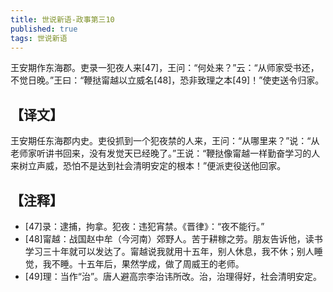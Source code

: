 ```yaml
---
title: 世说新语-政事第三10
published: true
tags: 世说新语
---
```


王安期作东海郡。吏录一犯夜人来[47]，王问：“何处来？”云：“从师家受书还，不觉日晚。”王曰：“鞭挞甯越以立威名[48]，恐非致理之本[49]！”使吏送令归家。

## 【译文】

王安期任东海郡内史。吏役抓到一个犯夜禁的人来，王问：“从哪里来？”说：“从老师家听讲书回来，没有发觉天已经晚了。”王说：“鞭挞像甯越一样勤奋学习的人来树立声威，恐怕不是达到社会清明安定的根本！”便派吏役送他回家。

## 【注释】

- [47]录：逮捕，拘拿。犯夜：违犯宵禁。《晋律》：“夜不能行。”
- [48]甯越：战国赵中牟（今河南）郊野人。苦于耕稼之劳。朋友告诉他，读书学习三十年就可以发达了。甯越说我就用十五年，别人休息，我不休；别人睡觉，我不睡。十五年后，果然学成，做了周威王的老师。
- [49]理：当作“治”。唐人避高宗李治讳所改。治，治理得好，社会清明安定。
